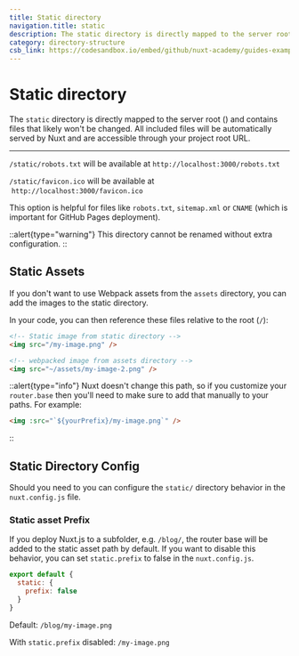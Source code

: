 ```yaml
---
title: Static directory
navigation.title: static
description: The static directory is directly mapped to the server root () and contains files that likely won't be changed. All included files will be automatically served by Nuxt and are accessible through your project root URL.
category: directory-structure
csb_link: https://codesandbox.io/embed/github/nuxt-academy/guides-examples/tree/master/04_directory_structure/13_static?fontsize=14&hidenavigation=1&theme=dark
---
```

# Static directory

 The `static` directory is directly mapped to the server root () and contains files that likely won't be changed. All included files will be automatically served by Nuxt and are accessible through your project root URL.

 ---

`/static/robots.txt` will be available at `http://localhost:3000/robots.txt`

`/static/favicon.ico` will be available at  `http://localhost:3000/favicon.ico`

This option is helpful for files like `robots.txt`, `sitemap.xml` or `CNAME` (which is important for GitHub Pages deployment).

::alert{type="warning"}
This directory cannot be renamed without extra configuration.
::

## Static Assets

If you don't want to use Webpack assets from the `assets` directory, you can add the images to the static directory.

In your code, you can then reference these files relative to the root (`/`):

```html
<!-- Static image from static directory -->
<img src="/my-image.png" />

<!-- webpacked image from assets directory -->
<img src="~/assets/my-image-2.png" />
```

::alert{type="info"}
Nuxt doesn't change this path, so if you customize your `router.base` then you'll need to make sure to add that manually to your paths. For example:

```html
<img :src="`${yourPrefix}/my-image.png`" />
```
::

## Static Directory Config

Should you need to you can configure the `static/` directory behavior in the `nuxt.config.js` file.

### Static asset Prefix

If you deploy Nuxt.js to a subfolder, e.g. `/blog/`, the router base will be added to the static asset path by default. If you want to disable this behavior, you can set `static.prefix` to false in the `nuxt.config.js`.

```js
export default {
  static: {
    prefix: false
  }
}
```

Default: `/blog/my-image.png`

With `static.prefix` disabled: `/my-image.png`
